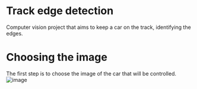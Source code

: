 # Track edge detection
Computer vision project that aims to keep a car on the track, identifying the edges.

# Choosing the image
The first step is to choose the image of the car that will be controlled.
![image](https://github.com/lucaspaludo/track-edge-detection/assets/85973512/de4a5dd7-5591-4d50-9592-6293ff29e59f)




